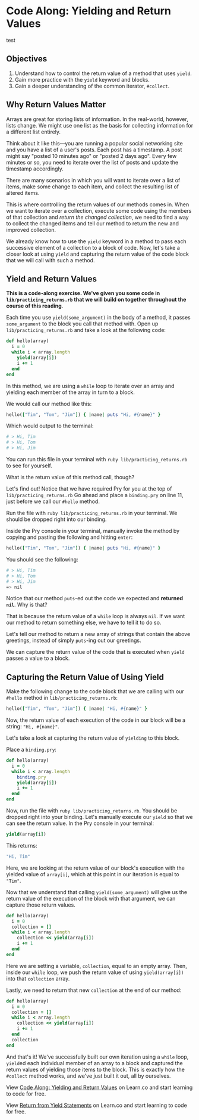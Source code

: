 # Code Along: Yielding and Return Values

test
## Objectives

1. Understand how to control the return value of a method that uses `yield`.
2. Gain more practice with the `yield` keyword and blocks.
2. Gain a deeper understanding of the common iterator, `#collect`.

## Why Return Values Matter

Arrays are great for storing lists of information. In the real-world, however, lists change. We might use one list as the basis for collecting information for a different list entirely. 

Think about it like this––you are running a popular social networking site and you have a list of a user's posts. Each post has a timestamp. A post might say "posted 10 minutes ago" or "posted 2 days ago". Every few minutes or so, you need to iterate over the list of posts and update the timestamp accordingly. 

There are many scenarios in which you will want to iterate over a list of items, make some change to each item, and collect the resulting list of altered items. 

This is where controlling the return values of our methods comes in. When we want to iterate over a collection, execute some code using the members of that collection and *return the changed collection*, we need to find a way to collect the changed items and tell our method to return the new and improved collection. 

We already know how to use the `yield` keyword in a method to pass each successive element of a collection to a block of code. Now, let's take a closer look at using `yield` and capturing the return value of the code block that we will call with such a method. 

## Yield and Return Values

**This is a code-along exercise. We've given you some code in `lib/practicing_returns.rb` that we will build on together throughout the course of this reading**. 

Each time you use `yield(some_argument)` in the body of a method, it passes `some_argument` to the block you call that method with. Open up `lib/practicing_returns.rb` and take a look at the following code:

```ruby
def hello(array)
  i = 0
  while i < array.length
    yield(array[i])
    i += 1
  end
end
```

In this method, we are using a `while` loop to iterate over an array and yielding each member of the array in turn to a block. 

We would call our method like this:

```ruby
hello(["Tim", "Tom", "Jim"]) { |name| puts "Hi, #{name}" }
```

Which would output to the terminal:

```bash
# > Hi, Tim
# > Hi, Tom
# > Hi, Jim
```

You can run this file in your terminal with `ruby lib/practicing_returns.rb` to see for yourself. 

What is the return value of this method call, though? 

Let's find out! Notice that we have required Pry for you at the top of `lib/practicing_returns.rb` Go ahead and place a `binding.pry` on line 11, just before we call our `#hello` method. 

Run the file with `ruby lib/practicing_returns.rb` in your terminal. We should be dropped right into our binding. 

Inside the Pry console in your terminal, manually invoke the method by copying and pasting the following and hitting `enter`:

```ruby
hello(["Tim", "Tom", "Jim"]) { |name| puts "Hi, #{name}" }
```

You should see the following:

```bash
# > Hi, Tim
# > Hi, Tom
# > Hi, Jim
=> nil
```

Notice that our method `puts`-ed out the code we expected and **returned `nil`**. Why is that?

That is because the return value of a `while` loop is always `nil`. If we want our method to return something else, we have to tell it to do so. 

Let's tell our method to return a new array of strings that contain the above greetings, instead of simply `puts`-ing out our greetings. 

We can capture the return value of the code that is executed when `yield` passes a value to a block. 

## Capturing the Return Value of Using Yield

Make the following change to the code block that we are calling with our `#hello` method in `lib/practicing_returns.rb`:

```ruby
hello(["Tim", "Tom", "Jim"]) { |name| "Hi, #{name}" }
```

Now, the return value of each execution of the code in our block will be a string: `"Hi, #{name}"`. 

Let's take a look at capturing the return value of `yielding` to this block. 

Place a `binding.pry`:

```ruby
def hello(array)
  i = 0
  while i < array.length
    binding.pry
    yield(array[i])
    i += 1
  end
end
```

Now, run the file with `ruby lib/practicing_returns.rb`. You should be dropped right into your binding. Let's manually execute our `yield` so that we can see the return value. In the Pry console in your terminal:

```ruby
yield(array[i])
```

This returns:

```bash
"Hi, Tim"
```

Here, we are looking at the return value of our block's execution with the yielded value of `array[i]`, which at this point in our iteration is equal to `"Tim"`.

Now that we understand that calling `yield(some_argument)` will give us the return value of the execution of the block with that argument, we can capture those return values.

```ruby
def hello(array)
  i = 0
  collection = []
  while i < array.length
    collection << yield(array[i])
    i += 1
  end
end
```

Here we are setting a variable, `collection`, equal to an empty array. Then, inside our `while` loop, we push the return value of using `yield(array[i])` into that `collection` array. 

Lastly, we need to return that new `collection` at the end of our method:

```ruby
def hello(array)
  i = 0
  collection = []
  while i < array.length
    collection << yield(array[i])
    i += 1
  end
  collection
end
```

And that's it! We've successfully built our own iteration using a `while` loop, `yield`ed each individual member of an array to a block and captured the return values of yielding those items to the block. This is exactly how the `#collect` method works, and we've just built it out, all by ourselves. 

<p data-visibility='hidden'>View <a href='https://learn.co/lessons/yield-and-return-values' title='Code Along: Yielding and Return Values'>Code Along: Yielding and Return Values</a> on Learn.co and start learning to code for free.</p>

<p data-visibility='hidden'>View <a href='https://learn.co/lessons/yield-and-return-values'>Return from Yield Statements</a> on Learn.co and start learning to code for free.</p>
